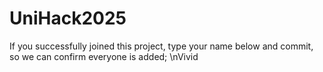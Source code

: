 # UniHack2025
If you successfully joined this project, type your name below and commit, so we can confirm everyone is added;
\nVivid
